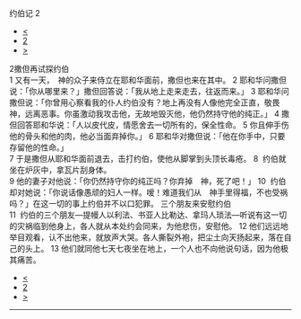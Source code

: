 ﻿





 约伯记 2




* [<](bible/JOB01.md)
* [2](bible/JOB.md)
* [>](bible/JOB03.md)



 
2撒但再试探约伯  
1 又有一天，　神的众子来侍立在耶和华面前，撒但也来在其中。 
2 耶和华问撒但说：「你从哪里来？」撒但回答说：「我从地上走来走去，往返而来。」 
3 耶和华问撒但说：「你曾用心察看我的仆人约伯没有？地上再没有人像他完全正直，敬畏　神，远离恶事。你虽激动我攻击他，无故地毁灭他，他仍然持守他的纯正。」 
4 撒但回答耶和华说：「人以皮代皮，情愿舍去一切所有的，保全性命。 
5 你且伸手伤他的骨头和他的肉，他必当面弃掉你。」 
6 耶和华对撒但说：「他在你手中，只要存留他的性命。」  
7 于是撒但从耶和华面前退去，击打约伯，使他从脚掌到头顶长毒疮。 
8  约伯就坐在炉灰中，拿瓦片刮身体。  
9 他的妻子对他说：「你仍然持守你的纯正吗？你弃掉　神，死了吧！」 
10  约伯却对她说：「你说话像愚顽的妇人一样。嗳！难道我们从　神手里得福，不也受祸吗？」在这一切的事上约伯并不以口犯罪。 三个朋友来安慰约伯  
11  约伯的三个朋友—提幔人以利法、书亚人比勒达、拿玛人琐法—听说有这一切的灾祸临到他身上，各人就从本处约会同来，为他悲伤，安慰他。 
12 他们远远地举目观看，认不出他来，就放声大哭。各人撕裂外袍，把尘土向天扬起来，落在自己的头上。 
13 他们就同他七天七夜坐在地上，一个人也不向他说句话，因为他极其痛苦。 
* [<](bible/JOB01.md)
* [2](bible/JOB.md)
* [>](bible/JOB03.md)





---









